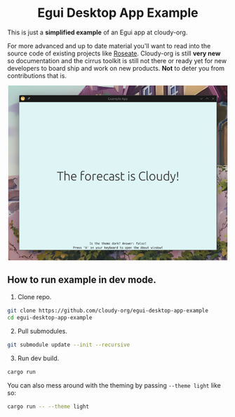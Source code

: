 <div align="center">

  # Egui Desktop App Example

</div>

This is just a **simplified example** of an Egui app at cloudy-org.

For more advanced and up to date material you'll want to read into the source code of existing projects like [Roseate](https://github.com/cloudy-org/roseate). Cloudy-org is still **very new** so documentation and the cirrus toolkit is still not there or ready yet for new developers to board ship and work on new products. **Not** to deter you from contributions that is.

<div align="center">

  <img width="500px" src="./assets/showcase_1.png"/>

</div>

## How to run example in dev mode.

1. Clone repo.
```sh
git clone https://github.com/cloudy-org/egui-desktop-app-example
cd egui-desktop-app-example
```

2. Pull submodules.
```sh
git submodule update --init --recursive
```

3. Run dev build.
```sh
cargo run
```

You can also mess around with the theming by passing `--theme light` like so:

```sh
cargo run -- --theme light
```